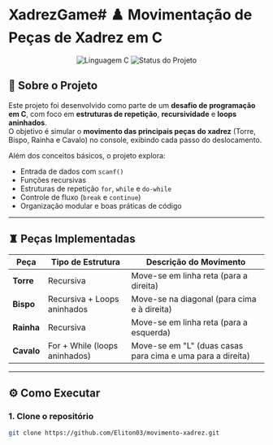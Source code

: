 # XadrezGame# ♟️ Movimentação de Peças de Xadrez em C

<p align="center">
  <img src="https://img.shields.io/badge/Linguagem-C-blue" alt="Linguagem C">
  <img src="https://img.shields.io/badge/Status-Concluído-success" alt="Status do Projeto">
</p>

## 🧠 Sobre o Projeto

Este projeto foi desenvolvido como parte de um **desafio de programação em C**, com foco em **estruturas de repetição**, **recursividade** e **loops aninhados**.  
O objetivo é simular o **movimento das principais peças do xadrez** (Torre, Bispo, Rainha e Cavalo) no console, exibindo cada passo do deslocamento.

Além dos conceitos básicos, o projeto explora:
- Entrada de dados com `scanf()`
- Funções recursivas
- Estruturas de repetição `for`, `while` e `do-while`
- Controle de fluxo (`break` e `continue`)
- Organização modular e boas práticas de código

---

## ♜ Peças Implementadas

| Peça     | Tipo de Estrutura | Descrição do Movimento |
|-----------|------------------|------------------------|
| **Torre** | Recursiva        | Move-se em linha reta (para a direita) |
| **Bispo** | Recursiva + Loops aninhados | Move-se na diagonal (para cima e à direita) |
| **Rainha** | Recursiva        | Move-se em linha reta (para a esquerda) |
| **Cavalo** | For + While (loops aninhados) | Move-se em "L" (duas casas para cima e uma para a direita) |

---

## ⚙️ Como Executar

### 1. Clone o repositório
```bash
git clone https://github.com/Eliton03/movimento-xadrez.git
